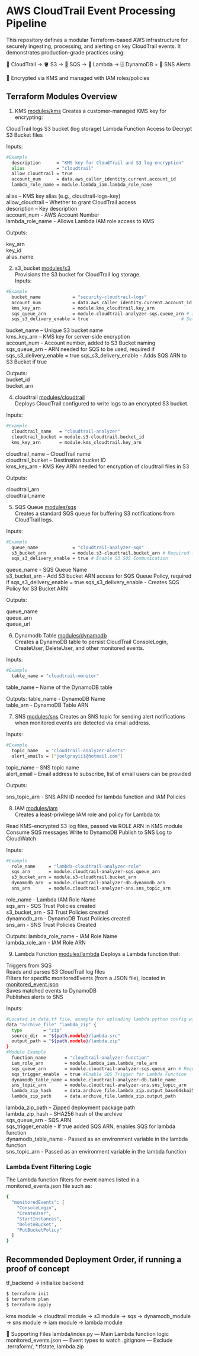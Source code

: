 # AWS CloudTrail Event Processing Pipeline
This repository defines a modular Terraform-based AWS infrastructure for securely ingesting, processing, and alerting on key CloudTrail events. It demonstrates production-grade practices using:

📜 CloudTrail → 🪣 S3 → 📩 SQS → 🧠 Lambda → 🗄️ DynamoDB + 🔔 SNS Alerts

🔐 Encrypted via KMS and managed with IAM roles/policies


## Terraform Modules Overview  
1. KMS [modules/kms](./modules/kms/)
Creates a customer-managed KMS key for encrypting:

CloudTrail logs
S3 bucket (log storage)
Lambda Function Access to Decrypt S3 Bucket files

Inputs:

```bash
#Example
  description      = "KMS key for CloudTrail and S3 log encryption"
  alias            = "cloudtrail"
  allow_cloudtrail = true
  account_num      = data.aws_caller_identity.current.account_id
  lambda_role_name = module.lambda_iam.lambda_role_name
```

alias – KMS key alias (e.g., cloudtrail-logs-key)  
allow_cloudtrail – Whether to grant CloudTrail access  
description – Key description  
account_num - AWS Account Number  
lambda_role_name - Allows Lambda IAM role access to KMS  

Outputs:

key_arn  
key_id  
alias_name  
  
2. s3_bucket [modules/s3](./modules/s3/)  
Provisions the S3 bucket for CloudTrail log storage.  
Inputs:
```bash
#Example
  bucket_name            = "security-cloudtrail-logs"
  account_num            = data.aws_caller_identity.current.account_id
  kms_key_arn            = module.kms_cloudtrail.key_arn
  sqs_queue_arn          = module.cloudtrail-analyzer-sqs.queue_arn # If sqs_s3_delivery_enable = true
  sqs_s3_delivery_enable = true                                   # Set True S3 SQS Delivery for Cloudtrail Logs
```

bucket_name – Unique S3 bucket name  
kms_key_arn – KMS key for server-side encryption  
account_num - Account number, added to S3 Bucket naming  
sqs_queue_arn - ARN needed for SQS to be used, required if sqs_s3_delivery_enable = true
sqs_s3_delivery_enable - Adds SQS ARN to S3 Bucket if true  

Outputs:  
bucket_id   
bucket_arn

4. cloudtrail [modules/cloudtrail](./modules/cloudtrail/)  
Deploys CloudTrail configured to write logs to an encrypted S3 bucket.  

Inputs:
```bash
#Example
  cloudtrail_name   = "cloudtrail-analyzer"
  cloudtrail_bucket = module.s3-cloudtrail.bucket_id
  kms_key_arn       = module.kms_cloudtrail.key_arn
```

cloudtrail_name – CloudTrail name  
cloudtrail_bucket – Destination bucket ID  
kms_key_arn - KMS Key ARN needed for encryption of cloudtrail files in S3  

Outputs:

cloudtrail_arn   
cloudtrail_name  

5. SQS Queue [modules/sqs](./modules/sqs/)  
Creates a standard SQS queue for buffering S3 notifications from CloudTrail logs.

Inputs:  
```bash
#Example
  queue_name             = "cloudtrail-analyzer-sqs"
  s3_bucket_arn          = module.s3-cloudtrail.bucket_arn # Required for sqs_s3_delivery_enable = true
  sqs_s3_delivery_enable = true # Enable S3 SQS Communication
```

queue_name - SQS Queue Name  
s3_bucket_arn - Add S3 bucket ARN access for SQS Queue Policy, required if sqs_s3_delivery_enable = true
sqs_s3_delivery_enable - Creates SQS Policy for S3 Bucket ARN  

Outputs:

queue_name  
queue_arn  
queue_url  

6. Dynamodb Table [modules/dynamodb](./modules/dynamodb/)  
Creates a DynamoDB table to persist CloudTrail ConsoleLogin, CreateUser, DeleteUser, and other monitored events.

Inputs:
```bash
#Example
  table_name = "cloudtrail-monitor"
```

table_name – Name of the DynamoDB table  

Outputs:
table_name - DynamoDB Name  
table_arn - DynamoDB Table ARN  

7. SNS [modules/sns](./modules/sns/) 
Creates an SNS topic for sending alert notifications when monitored events are detected via email address.

Inputs:
```bash
#Example
  topic_name   = "cloudtrail-analyzer-alerts"
  alert_emails = ["joelgrayiii@hotmail.com"]
```

topic_name – SNS topic name  
alert_email – Email address to subscribe, list of email users can be provided  

Outputs:

sns_topic_arn - SNS ARN ID needed for lambda function and IAM Policies

8. IAM [modules/iam](./modules/iam/)  
Creates a least-privilege IAM role and policy for Lambda to:

Read KMS-encrypted S3 log files, passed via ROLE ARN in KMS module
Consume SQS messages
Write to DynamoDB
Publish to SNS
Log to CloudWatch

Inputs:
```bash
#Example
  role_name     = "lambda-cloudtrail-analyzer-role"
  sqs_arn       = module.cloudtrail-analyzer-sqs.queue_arn
  s3_bucket_arn = module.s3-cloudtrail.bucket_arn
  dynamodb_arn  = module.cloudtrail-analyzer-db.dynamodb_arn
  sns_arn       = module.cloudtrail-analyzer-sns.sns_topic_arn
```

role_name - Lambda IAM Role Name  
sqs_arn - SQS Trust Policies created  
s3_bucket_arn - S3 Trust Policies created  
dynamodb_arn - DynamoDB Trust Policies created  
sns_arn - SNS Trust Policies Created  

Outputs:
lambda_role_name - IAM Role Name  
lambda_role_arn - IAM Role ARN  

9. Lambda Function [modules/lambda](./modules/lambda/) 
Deploys a Lambda function that:

Triggers from SQS  
Reads and parses S3 CloudTrail log files  
Filters for specific monitoredEvents (from a JSON file), located in [monitored_event.json](./lambda-src/monitored_events.json)  
Saves matched events to DynamoDB  
Publishes alerts to SNS

Inputs:
```bash
#Located in data.tf file, example for uploading lambda python config with terraform
data "archive_file" "lambda_zip" {
  type        = "zip"
  source_dir  = "${path.module}/lambda-src"
  output_path = "${path.module}/lambda.zip"
}
#Module Example
  function_name       = "cloudtrail-analyzer-function"
  iam_role_arn        = module.lambda_iam.lambda_role_arn
  sqs_queue_arn       = module.cloudtrail-analyzer-sqs.queue_arn # Required if sqs_trigger_enable = true
  sqs_trigger_enable  = true #Enable SQS Trigger for Lambda Function
  dynamodb_table_name = module.cloudtrail-analyzer-db.table_name
  sns_topic_arn       = module.cloudtrail-analyzer-sns.sns_topic_arn
  lambda_zip_hash     = data.archive_file.lambda_zip.output_base64sha256
  lambda_zip_path     = data.archive_file.lambda_zip.output_path
```

lambda_zip_path – Zipped deployment package path  
lambda_zip_hash – SHA256 hash of the archive  
sqs_queue_arn - SQS ARN  
sqs_trigger_enable - If true added SQS ARN, enables SQS for lambda function  
dynamodb_table_name - Passed as an environment variable in the lambda function  
sns_topic_arn - Passed as an environment variable in the lambda function

### Lambda Event Filtering Logic
The Lambda function filters for event names listed in a monitored_events.json file such as:

```bash
{
  "monitoredEvents": [
    "ConsoleLogin",
    "CreateUser",
    "StartInstances",
    "DeleteBucket",
    "PutBucketPolicy"
  ]
}
```  

## Recommended Deployment Order, if running a proof of concept
tf_backend → initialize backend
```bash
$ terraform init
$ terraform plan
$ terraform apply
```

kms module → cloudtrail module → s3 module → sqs → dynamodb_module → sns module → iam module → lambda module

📁 Supporting Files
lambda/index.py — Main Lambda function logic
monitored_events.json — Event types to watch
.gitignore — Exclude .terraform/, *.tfstate, lambda.zip





